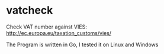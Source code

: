 # vatcheck

Check VAT number against VIES: http://ec.europa.eu/taxation_customs/vies/

The Program is written in Go, I tested it on Linux and Windows
